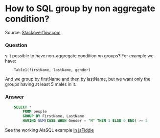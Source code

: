 # How to SQL group by non aggregate condition?

Source: [Stackoverflow.com](http://stackoverflow.com/questions/28130749/sql-group-by-non-aggregate-condition)

### Question

s it possible to have non-aggregate condition on groups? For example we have:
```
    Table1(firstName, lastName, gender)
```
And we group by firstName and then by lastName, but we want only the groups having at least 5 males in it. 

### Answer

```sql
    SELECT * 
        FROM people 
        GROUP BY FirstName, LastName 
        HAVING SUM(CASE WHEN Gender = "M" THEN 1 ELSE 0 END) >= 5 
```

See the working AlaSQL example [in jsFiddle](http://jsfiddle.net/cutu8uwe/2/)